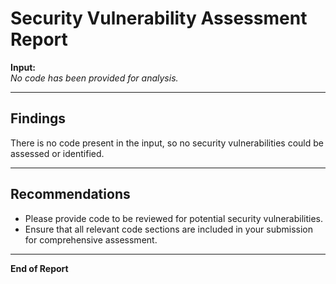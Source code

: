 # Security Vulnerability Assessment Report

**Input:**  
_No code has been provided for analysis._

---

## Findings

There is no code present in the input, so no security vulnerabilities could be assessed or identified.

---

## Recommendations

- Please provide code to be reviewed for potential security vulnerabilities.
- Ensure that all relevant code sections are included in your submission for comprehensive assessment.

---

**End of Report**